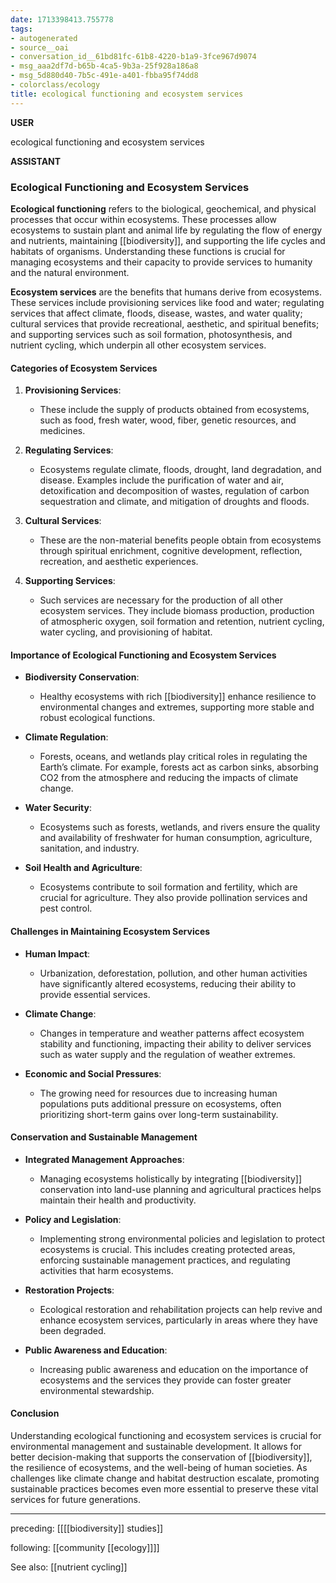 ```yaml
---
date: 1713398413.755778
tags:
- autogenerated
- source__oai
- conversation_id__61bd81fc-61b8-4220-b1a9-3fce967d9074
- msg_aaa2df7d-b65b-4ca5-9b3a-25f928a186a8
- msg_5d880d40-7b5c-491e-a401-fbba95f74dd8
- colorclass/ecology
title: ecological functioning and ecosystem services
---
```


**USER**

ecological functioning and ecosystem services


**ASSISTANT**

### Ecological Functioning and Ecosystem Services

**Ecological functioning** refers to the biological, geochemical, and physical processes that occur within ecosystems. These processes allow ecosystems to sustain plant and animal life by regulating the flow of energy and nutrients, maintaining [[biodiversity]], and supporting the life cycles and habitats of organisms. Understanding these functions is crucial for managing ecosystems and their capacity to provide services to humanity and the natural environment.

**Ecosystem services** are the benefits that humans derive from ecosystems. These services include provisioning services like food and water; regulating services that affect climate, floods, disease, wastes, and water quality; cultural services that provide recreational, aesthetic, and spiritual benefits; and supporting services such as soil formation, photosynthesis, and nutrient cycling, which underpin all other ecosystem services.

#### Categories of Ecosystem Services

1. **Provisioning Services**:
   - These include the supply of products obtained from ecosystems, such as food, fresh water, wood, fiber, genetic resources, and medicines.

2. **Regulating Services**:
   - Ecosystems regulate climate, floods, drought, land degradation, and disease. Examples include the purification of water and air, detoxification and decomposition of wastes, regulation of carbon sequestration and climate, and mitigation of droughts and floods.

3. **Cultural Services**:
   - These are the non-material benefits people obtain from ecosystems through spiritual enrichment, cognitive development, reflection, recreation, and aesthetic experiences.

4. **Supporting Services**:
   - Such services are necessary for the production of all other ecosystem services. They include biomass production, production of atmospheric oxygen, soil formation and retention, nutrient cycling, water cycling, and provisioning of habitat.

#### Importance of Ecological Functioning and Ecosystem Services

- **Biodiversity Conservation**:
  - Healthy ecosystems with rich [[biodiversity]] enhance resilience to environmental changes and extremes, supporting more stable and robust ecological functions.

- **Climate Regulation**:
  - Forests, oceans, and wetlands play critical roles in regulating the Earth’s climate. For example, forests act as carbon sinks, absorbing CO2 from the atmosphere and reducing the impacts of climate change.

- **Water Security**:
  - Ecosystems such as forests, wetlands, and rivers ensure the quality and availability of freshwater for human consumption, agriculture, sanitation, and industry.

- **Soil Health and Agriculture**:
  - Ecosystems contribute to soil formation and fertility, which are crucial for agriculture. They also provide pollination services and pest control.

#### Challenges in Maintaining Ecosystem Services

- **Human Impact**:
  - Urbanization, deforestation, pollution, and other human activities have significantly altered ecosystems, reducing their ability to provide essential services.

- **Climate Change**:
  - Changes in temperature and weather patterns affect ecosystem stability and functioning, impacting their ability to deliver services such as water supply and the regulation of weather extremes.

- **Economic and Social Pressures**:
  - The growing need for resources due to increasing human populations puts additional pressure on ecosystems, often prioritizing short-term gains over long-term sustainability.

#### Conservation and Sustainable Management

- **Integrated Management Approaches**:
  - Managing ecosystems holistically by integrating [[biodiversity]] conservation into land-use planning and agricultural practices helps maintain their health and productivity.

- **Policy and Legislation**:
  - Implementing strong environmental policies and legislation to protect ecosystems is crucial. This includes creating protected areas, enforcing sustainable management practices, and regulating activities that harm ecosystems.

- **Restoration Projects**:
  - Ecological restoration and rehabilitation projects can help revive and enhance ecosystem services, particularly in areas where they have been degraded.

- **Public Awareness and Education**:
  - Increasing public awareness and education on the importance of ecosystems and the services they provide can foster greater environmental stewardship.

#### Conclusion

Understanding ecological functioning and ecosystem services is crucial for environmental management and sustainable development. It allows for better decision-making that supports the conservation of [[biodiversity]], the resilience of ecosystems, and the well-being of human societies. As challenges like climate change and habitat destruction escalate, promoting sustainable practices becomes even more essential to preserve these vital services for future generations.


---

preceding: [[[[biodiversity]] studies]]  


following: [[community [[ecology]]]]

See also: [[nutrient cycling]]